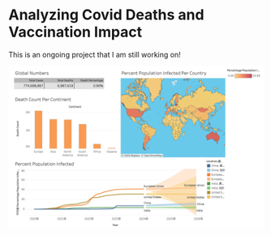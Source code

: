# Analyzing Covid Deaths and Vaccination Impact

This is an ongoing project that I am still working on!

[![Dashboard](https://github.com/Chrispy1204/covid_analysis/blob/main/image/dashboard.png)](https://public.tableau.com/app/profile/christopher.perng/viz/Covid_Analysis_Dashboard_17091119748640/Dashboard1?publish=yes)
